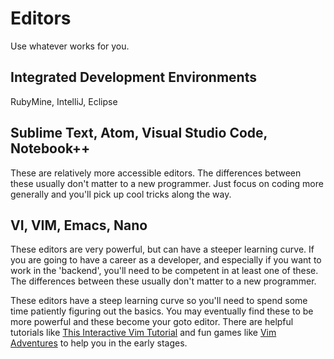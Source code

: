 # Editors
Use whatever works for you.

## Integrated Development Environments
RubyMine, IntelliJ, Eclipse

## Sublime Text, Atom, Visual Studio Code, Notebook++
These are relatively more accessible editors. The differences between these usually don't matter to a new programmer. Just focus on coding more generally and you'll pick up cool tricks along the way.

## VI, VIM, Emacs, Nano
These editors are very powerful, but can have a steeper learning curve. If you are going to have a career as a developer, and especially if you want to work in the 'backend', you'll need to be competent in at least one of these. The differences between these usually don't matter to a new programmer.

These editors have a steep learning curve so you'll need to spend some time patiently figuring out the basics. You may eventually find these to be more powerful and these become your goto editor. There are helpful tutorials like [This Interactive Vim Tutorial](http://www.openvim.com/) and fun games like [Vim Adventures](https://vim-adventures.com/) to help you in the early stages.
